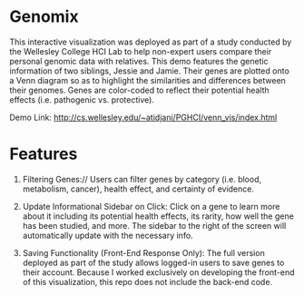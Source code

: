 # Genomix

This interactive visualization was deployed as part of a study conducted by the Wellesley College HCI Lab to help non-expert users compare their personal genomic data with relatives. This demo features the genetic information of two siblings, Jessie and Jamie. Their genes are plotted onto a Venn diagram so as to highlight the similarities and differences between their genomes. Genes are color-coded to reflect their potential health effects (i.e. pathogenic vs. protective).

Demo Link: http://cs.wellesley.edu/~atidjani/PGHCI/venn_vis/index.html

# Features
1) Filtering Genes://
   Users can filter genes by category (i.e. blood, metabolism, cancer), health effect, and certainty of evidence.

2) Update Informational Sidebar on Click:
   Click on a gene to learn more about it including its potential health effects, its rarity, how well the gene has been studied, and more.    The sidebar to the right of the screen will automatically update with the necessary info.

3) Saving Functionality (Front-End Response Only):
   The full version deployed as part of the study allows logged-in users to save genes to their account. Because I worked exclusively on      developing the front-end of this visualization, this repo does not include the back-end code.
